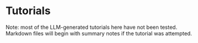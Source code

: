 # Tutorials

Note: most of the LLM-generated tutorials here have not been tested. Markdown files will begin with summary notes if the tutorial was attempted.
